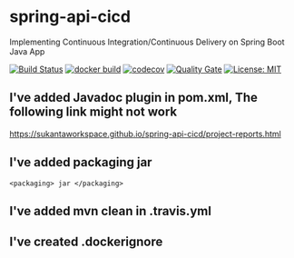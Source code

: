 # spring-api-cicd
Implementing Continuous Integration/Continuous Delivery on Spring Boot Java App 

[![Build Status](https://travis-ci.com/sukantaworkspace/spring-api-cicd.svg)](https://travis-ci.com/sukantaworkspace/spring-api-cicd)
[![docker build](https://img.shields.io/docker/cloud/build/sukantaworkspace/spring-api-cicd)](https://cloud.docker.com/u/sukantaworkspace/repository/docker/sukantaworkspace/spring-api-cicd)
[![codecov](https://codecov.io/gh/sukantaworkspace/spring-api-cicd/branch/master/graph/badge.svg)](https://codecov.io/gh/sukantaworkspace/spring-api-cicd)
[![Quality Gate](https://sonarcloud.io/api/project_badges/measure?project=org.spring.cicd:spring-api-cicd&metric=alert_status)](https://sonarcloud.io/dashboard/index/org.spring.cicd:spring-api-cicd)
[![License: MIT](https://img.shields.io/badge/License-MIT-yellow.svg)](https://opensource.org/licenses/MIT)

## I've added Javadoc plugin in pom.xml, The following link might not work

https://sukantaworkspace.github.io/spring-api-cicd/project-reports.html

## I've added packaging jar 

```
<packaging> jar </packaging>
```

## I've added mvn clean in .travis.yml

## I've created .dockerignore
